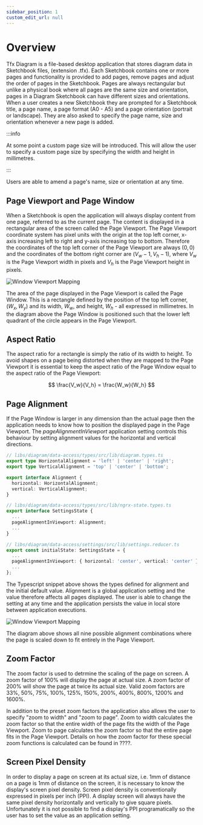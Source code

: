 ```yaml
---
sidebar_position: 1
custom_edit_url: null
---
```


# Overview

Tfx Diagram is a file-based desktop application that stores diagram data in Sketchbook files, (extension .tfx). Each Sketchbook contains one or more pages and functionality is provided to add pages, remove pages and adjust the order of pages in the Sketchbook. Pages are always rectangular but unlike a physical book where all pages are the same size and orientation, pages in a Diagram Sketchbook can have different sizes and orientations. When a user creates a new Sketchbook they are prompted for a Sketchbook title, a page name, a page format (A0 - A5) and a page orientation (portrait or landscape). They are also asked to specify the page name, size and orientation whenever a new page is added.

:::info

At some point a custom page size will be introduced. This will allow the user to specify a custom page size by specifying the width and height in millimetres.

:::

Users are able to amend a page's name, size or orientation at any time.

## Page Viewport and Page Window

When a Sketchbook is open the application will always display content from one page, referred to as the current page. The content is displayed in a rectangular area of the screen called the Page Viewport. The Page Viewport coordinate system has pixel units with the origin at the top left corner, x-axis increasing left to right and y-axis increasing top to bottom. Therefore the coordinates of the top left corner of the Page Viewport are always $(0, 0)$ and the coordinates of the bottom right corner are ${(V_w-1, V_h-1)}$, where ${V_w}$ is the Page Viewport width in pixels and ${V_h}$ is the Page Viewport height in pixels.

![Window Viewport Mapping](/img/intro/viewport-window.drawio.svg)

The area of the page displayed in the Page Viewport is called the Page Window. This is a rectangle defined by the position of the top left corner, ${(W_x, W_y)}$ and its width, ${W_w}$, and height, ${W_h}$ - all expressed in millimetres. In the diagram above the Page Window is positioned such that the lower left quadrant of the circle appears in the Page Viewport.

## Aspect Ratio

The aspect ratio for a rectangle is simply the ratio of its width to height. To avoid shapes on a page being distorted when they are mapped to the Page Viewport it is essential to keep the aspect ratio of the Page Window equal to the aspect ratio of the Page Viewport:

$$
\frac{V_w}{V_h} = \frac{W_w}{W_h}
$$

## Page Alignment

If the Page Window is larger in any dimension than the actual page then the application needs to know how to position the displayed page in the Page Viewport. The _pageAlignmentInViewport_ application setting controls this behaviour by setting alignment values for the horizontal and vertical directions.

```ts
// libs/diagram/data-access/types/src/lib/diagram.types.ts
export type HorizontalAlignment = 'left' | 'center' | 'right';
export type VerticalAlignment = 'top' | 'center' | 'bottom';

export interface Alignment {
  horizontal: HorizontalAlignment;
  vertical: VerticalAlignment;
}

// libs/diagram/data-access/types/src/lib/ngrx-state.types.ts
export interface SettingsState {
  ...
  pageAlignmentInViewport: Alignment;
  ...
}

// libs/diagram/data-access/settings/src/lib/settings.reducer.ts
export const initialState: SettingsState = {
  ...
  pageAlignmentInViewport: { horizontal: 'center', vertical: 'center' },
  ...
};
```

The Typescript snippet above shows the types defined for alignment and the initial default value. Alignment is a global application setting and the value therefore affects all pages displayed. The user is able to change the setting at any time and the application persists the value in local store between application executions.

![Window Viewport Mapping](/img/intro/alignment-options.drawio.svg)

The diagram above shows all nine possible alignment combinations where the page is scaled down to fit entirely in the Page Viewport.

## Zoom Factor

The zoom factor is used to detrmine the scaling of the page on screen. A zoom factor of 100% will display the page at actual size. A zoom factor of 200% will show the page at twice its actual size. Valid zoom factors are 33%, 50%, 75%, 100%, 125%, 150%, 200%, 400%, 800%, 1200% and 1600%.

In addition to the preset zoom factors the application also allows the user to specify "zoom to width" and "zoom to page". Zoom to width calculates the zoom factor so that the entire width of the page fits the width of the Page Viewport. Zoom to page calculates the zoom factor so that the entire page fits in the Page Viewport. Details on how the zoom factor for these special zoom functions is calculated can be found in ????.

## Screen Pixel Density

In order to display a page on screen at its actual size, i.e. 1mm of distance on a page is 1mm of distance on the screen, it is necessary to know the display's screen pixel density. Screen pixel density is conventionally expressed in pixels per inch (PPI). A display screen will always have the same pixel density horizontally and vertically to give square pixels. Unfortunately it is not possible to find a display's PPI programatically so the user has to set the value as an application setting.
